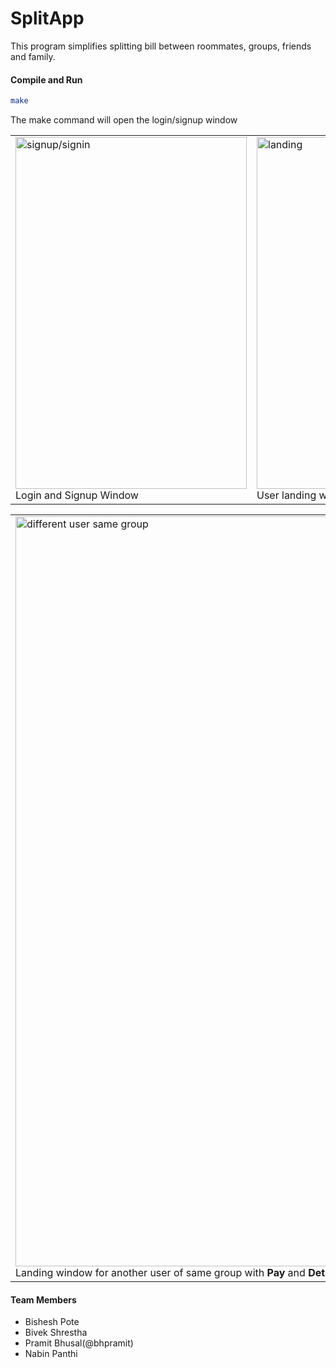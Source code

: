 # SplitApp
<p>
This program simplifies splitting bill between roommates, groups, friends and family.
</p>

#### Compile and Run 
```bash
make
```
The make command will open the login/signup window
<table>
	<tr>
		<td>
			<img
				width="370" 
			     	height="563"
				alt="signup/signin"
				src="https://github.com/bivek520/SplitApp/blob/master/App_Screenshots/Screen%20Shot%202021-01-04%20at%201.03.46%20PM.png"
            />
            <figcaption>Login and Signup Window</figcaption>
		</td>
		<td>
			<img
				width="370"
                		height="563"
				alt="landing"
				src="https://github.com/bivek520/SplitApp/blob/master/App_Screenshots/Screen%20Shot%202021-01-04%20at%201.07.39%20PM.png"
            />
            <figcaption>User landing window</figcaption>
		</td>
		<td>
			<img
				width="370"
                		height="563"
				alt="different user same group"
				src="https://github.com/bivek520/SplitApp/blob/master/App_Screenshots/Screen%20Shot%202021-01-04%20at%201.08.50%20PM.png"
            />
            <figcaption>Landing window for different user of same group</figcaption>
		</td>
	</tr>
</table>
<table>
	<tr>
		<td>
			<img
				width="1200"
				alt="different user same group"
				src="https://github.com/bivek520/SplitApp/blob/master/App_Screenshots/Screen%20Shot%202021-01-04%20at%201.10.19%20PM.png"
			/>
			<figcaption>Landing window for another user of same group with <b>Pay</b> and <b>Details</b> tab</figcaption>
		</td>
	</tr>
</table>


####   Team Members
- Bishesh Pote
- Bivek Shrestha
- Pramit Bhusal(@bhpramit)
- Nabin Panthi
